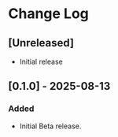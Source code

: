 # Change Log

<!-- https://keepachangelog.com -->

## [Unreleased]

- Initial release

## [0.1.0] - 2025-08-13

### Added

- Initial Beta release.
